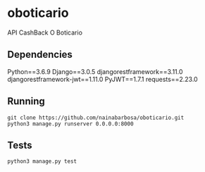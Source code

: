 # oboticario
API CashBack O Boticario

## Dependencies

Python==3.6.9
Django==3.0.5
djangorestframework==3.11.0
djangorestframework-jwt==1.11.0
PyJWT==1.7.1
requests==2.23.0

## Running

```
git clone https://github.com/nainabarbosa/oboticario.git
python3 manage.py runserver 0.0.0.0:8000
```

## Tests

```
python3 manage.py test
```

